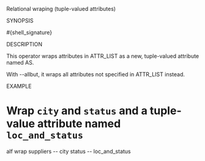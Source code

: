 
Relational wraping (tuple-valued attributes)

SYNOPSIS

  #{shell_signature}

DESCRIPTION

This operator wraps attributes in ATTR_LIST as a new, tuple-valued
attribute named AS.

With --allbut, it wraps all attributes not specified in ATTR_LIST instead.

EXAMPLE

  # Wrap `city` and `status` and a tuple-value attribute named `loc_and_status` 
  alf wrap suppliers -- city status -- loc_and_status

